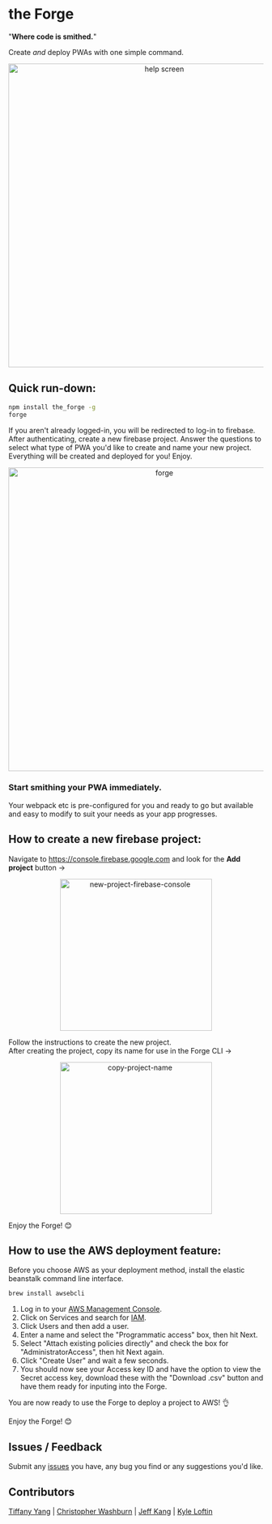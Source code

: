# the Forge
"**Where code is smithed.**"

Create *and* deploy PWAs with one simple command.

<p align='center'>
<img src=https://i.imgur.com/Bch4gAK.png width='600' alt='help screen'>
</p>

## Quick run-down:
```sh
npm install the_forge -g
forge
```
If you aren't already logged-in, you will be redirected to log-in to firebase. After authenticating, create a new firebase project.
Answer the questions to select what type of PWA you'd like to create and name your new project.
Everything will be created and deployed for you! Enjoy.

<p align='center'>
<img src=https://media.giphy.com/media/2YnBCupyqeqIgwP9yd/giphy.gif width='600' alt='forge'>
</p>

### Start smithing your PWA immediately.

Your webpack etc is pre-configured for you and ready to go but available and easy to modify to suit your needs as your app progresses.

## How to create a new firebase project:
Navigate to https://console.firebase.google.com and look for the **Add project** button ->
<p align='center'>
<img src='https://i.imgur.com/nox73zP.png' width='300' alt='new-project-firebase-console'>
</p>
Follow the instructions to create the new project.<br />
After creating the project, copy its name for use in the Forge CLI ->
<p align='center'>
<img src=https://media.giphy.com/media/58FObrPmgNqvLYJayZ/giphy.gif width='300' alt='copy-project-name'>
</p>
Enjoy the Forge! 😊

## How to use the AWS deployment feature:
Before you choose AWS as your deployment method, install the elastic beanstalk command line interface.
```sh
brew install awsebcli
```
1. Log in to your [AWS Management Console](https://aws.amazon.com/console/).<br />
2. Click on Services and search for [IAM](https://console.aws.amazon.com/iam/home).<br />
3. Click Users and then add a user.<br />
4. Enter a name and select the "Programmatic access" box, then hit Next.<br />
5. Select "Attach existing policies directly" and check the box for "AdministratorAccess", then hit Next again.<br />
6. Click "Create User" and wait a few seconds.<br />
7. You should now see your Access key ID and have the option to view the Secret access key, download these with the "Download .csv" button and have them ready for inputing into the Forge.

You are now ready to use the Forge to deploy a project to AWS! 👌

Enjoy the Forge! 😊


## Issues / Feedback
Submit any [issues](https://github.com/ProgrammersWitAttitudes/pwa_creator/issues) you have, any bug you find or any suggestions you'd like.

## Contributors
[Tiffany Yang](https://github.com/tyang1) | [Christopher Washburn](https://github.com/SKChristopher) | [Jeff Kang](https://github.com/jkang215) | [Kyle Loftin](https://github.com/KALoftin)
